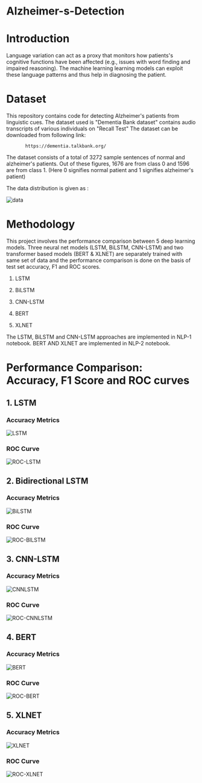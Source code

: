 # Alzheimer-s-Detection

# Introduction
Language variation can act as a proxy that monitors how patients's cognitive functions have been affected (e.g., issues with word finding and impaired reasoning). The machine learning learning models can exploit these language patterns and thus help in diagnosing the patient.

# Dataset
This repository contains code for detecting Alzheimer's patients from linguistic cues. The dataset used is "Dementia Bank dataset" contains audio transcripts of various individuals on "Recall Test"
The dataset can be downloaded from following link:

           https://dementia.talkbank.org/
           
The dataset consists of a total of 3272 sample sentences of normal and alzheimer's patients.
Out of these figures, 1676 are from class 0 and 1596 are from class 1.
(Here 0 signifies normal patient and 1 signifies alzheimer's patient)

The data distribution is given as :

![data](https://github.com/hananshafi/Alzheimer-s-Detection/blob/master/assets/label_dist.png)

# Methodology          
This project involves the performance comparison between 5 deep learning models. Three neural net models (LSTM, BiLSTM, CNN-LSTM) and two transformer based models (BERT & XLNET) are separately trained with same set of data and the performance comparison is done on the basis of test set accuracy, F1 and ROC scores.

1. LSTM

2. BiLSTM

3. CNN-LSTM

4. BERT

5. XLNET

The LSTM, BiLSTM and CNN-LSTM approaches are implemented in NLP-1 notebook. BERT AND XLNET are implemented in NLP-2 notebook.

# Performance Comparison: Accuracy, F1 Score and ROC curves

## 1. LSTM

### Accuracy Metrics
![LSTM](https://github.com/hananshafi/Alzheimer-s-Detection/blob/master/assets/lstm.JPG)

### ROC Curve
![ROC-LSTM](https://github.com/hananshafi/Alzheimer-s-Detection/blob/master/assets/roc_lstm.png)


## 2. Bidirectional LSTM

### Accuracy Metrics
![BiLSTM](https://github.com/hananshafi/Alzheimer-s-Detection/blob/master/assets/bilstm.JPG)

### ROC Curve
![ROC-BILSTM](https://github.com/hananshafi/Alzheimer-s-Detection/blob/master/assets/roc_bilstm.png)

## 3. CNN-LSTM

### Accuracy Metrics
![CNNLSTM](https://github.com/hananshafi/Alzheimer-s-Detection/blob/master/assets/cnn-lstm.JPG)

### ROC Curve
![ROC-CNNLSTM](https://github.com/hananshafi/Alzheimer-s-Detection/blob/master/assets/roc-onv-lstm.png)

## 4. BERT

### Accuracy Metrics
![BERT](https://github.com/hananshafi/Alzheimer-s-Detection/blob/master/assets/bert.JPG)

### ROC Curve
![ROC-BERT](https://github.com/hananshafi/Alzheimer-s-Detection/blob/master/assets/bert_roc.png)

## 5. XLNET

### Accuracy Metrics
![XLNET](https://github.com/hananshafi/Alzheimer-s-Detection/blob/master/assets/xlnet.JPG)

### ROC Curve
![ROC-XLNET](https://github.com/hananshafi/Alzheimer-s-Detection/blob/master/assets/xlnet_auc_roc.png)
